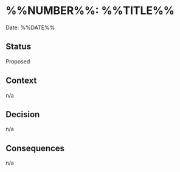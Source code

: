 # %%NUMBER%%: %%TITLE%%

Date: %%DATE%%

## Status

Proposed

## Context
<!-- The issue motivating this decision, and any context that influences or constrains the decision. -->

n/a

## Decision
<!-- The change that we're proposing or have agreed to implement. -->

n/a

## Consequences
<!-- What becomes easier or more difficult to do and any risks introduced by the change that will need to be mitigated. -->

n/a
